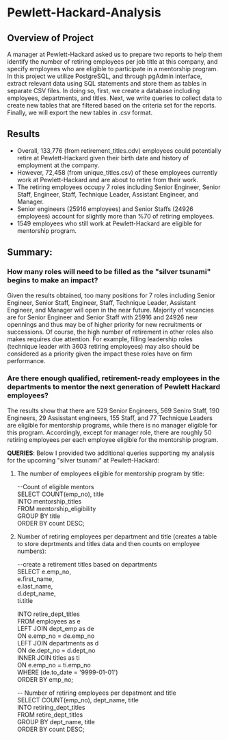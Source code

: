 # Pewlett-Hackard-Analysis

## Overview of Project

A manager at Pewlett-Hackard asked us to prepare two reports to help them identify the number of retiring employees per job title at this company, and specify employees who are eligible to participate in a mentorship program. In this project we utilize PostgreSQL, and through pgAdmin interface, extract relevant data using SQL statements and store them as tables in separate CSV files. In doing so, first, we create a database including employees, departments, and titles. Next, we write queries to collect data to create new tables that are filtered based on the criteria set for the reports. Finally, we will export the new tables in .csv format.

## Results

- Overall, 133,776 (from retirement_titles.cdv) employees could potentially retire at Pewlett-Hackard given their birth date and history of employment at the company.
- However, 72,458 (from unique_titles.csv) of these employees currently work at Pewlett-Hackard and are about to retire from their work.
- The retiring employees occupy 7 roles including Senior Engineer, Senior Staff, Engineer, Staff, Technique Leader, Assistant Engineer, and Manager.
- Senior engineers (25916 employees) and Senior Staffs (24926 employees) account for slightly more than %70 of retiring employees.
- 1549 employees who still work at Pewlett-Hackard are eligible for mentorship program.

## Summary: 

### How many roles will need to be filled as the "silver tsunami" begins to make an impact?

Given the results obtained, too many positions for 7 roles including Senior Engineer, Senior Staff, Engineer, Staff, Technique Leader, Assistant Engineer, and Manager will open in the near future. Majority of vacancies are for Senior Engineer and Senior Staff with 25916 and 24926 new opennings and thus may be of higher priority for new recruitments or successions. Of course, the high number of retirement in other roles also makes requires due attention. For example, filling leadership roles (technique leader with 3603 retiring employees) may also should be considered as a priority given the impact these roles have on firm performance.


### Are there enough qualified, retirement-ready employees in the departments to mentor the next generation of Pewlett Hackard employees?

The results show that there are 529 Senior Engineers, 569 Seniro Staff, 190 Engineers, 29 Assisstant engineers, 155 Staff, and 77 Technique Leaders are eligible for mentorship programs, while there is no manager eligible for this program. Accordingly, except for manager role, there are roughly 50 retiring employees per each employee eligible for the mentorship program.


**QUERIES**: Below I provided two additional queries supporting my analysis for the upcoming "silver tsunami" at Pewlett-Hackard:

1. The number of employees eligible for mentorship program by title:

	--Count of eligible mentors\
	SELECT COUNT(emp_no), title\
	INTO mentorship_titles\
	FROM mentorship_eligibility\
	GROUP BY title\
	ORDER BY count DESC;

2. Number of retiring employees per department and title (creates a table to store deprtments and titles data and then counts on employee numbers):

	--create a retirement titles based on departments\
	SELECT e.emp_no,\
		e.first_name,\
		e.last_name,\
		d.dept_name,\
		ti.title

	INTO retire_dept_titles\
	FROM employees as e\
	LEFT JOIN dept_emp as de\
	ON e.emp_no = de.emp_no\
	LEFT JOIN departments as d\
	ON de.dept_no = d.dept_no\
	INNER JOIN titles as ti\
	ON e.emp_no = ti.emp_no\
	WHERE (de.to_date = '9999-01-01')\
	ORDER BY emp_no;

	-- Number of retiring employees per depatment and title\
	SELECT COUNT(emp_no), dept_name, title\
	INTO retiring_dept_titles\
	FROM retire_dept_titles\
	GROUP BY dept_name, title\
	ORDER BY count DESC;


